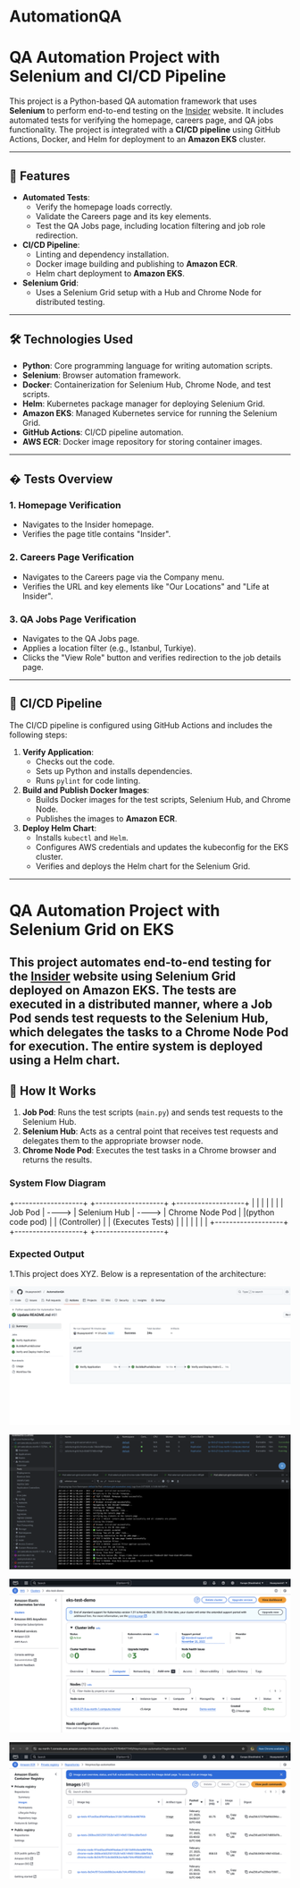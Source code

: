 # AutomationQA

# QA Automation Project with Selenium and CI/CD Pipeline

This project is a Python-based QA automation framework that uses **Selenium** to perform end-to-end testing on the [Insider](https://useinsider.com/) website. It includes automated tests for verifying the homepage, careers page, and QA jobs functionality. The project is integrated with a **CI/CD pipeline** using GitHub Actions, Docker, and Helm for deployment to an **Amazon EKS** cluster.

---
## 🚀 Features
- **Automated Tests**:
  - Verify the homepage loads correctly.
  - Validate the Careers page and its key elements.
  - Test the QA Jobs page, including location filtering and job role redirection.
- **CI/CD Pipeline**:
  - Linting and dependency installation.
  - Docker image building and publishing to **Amazon ECR**.
  - Helm chart deployment to **Amazon EKS**.
- **Selenium Grid**:
  - Uses a Selenium Grid setup with a Hub and Chrome Node for distributed testing.
---
## 🛠️ Technologies Used
- **Python**: Core programming language for writing automation scripts.
- **Selenium**: Browser automation framework.
- **Docker**: Containerization for Selenium Hub, Chrome Node, and test scripts.
- **Helm**: Kubernetes package manager for deploying Selenium Grid.
- **Amazon EKS**: Managed Kubernetes service for running the Selenium Grid.
- **GitHub Actions**: CI/CD pipeline automation.
- **AWS ECR**: Docker image repository for storing container images.
---
## � Tests Overview
### 1. **Homepage Verification**
   - Navigates to the Insider homepage.
   - Verifies the page title contains "Insider".
### 2. **Careers Page Verification**
   - Navigates to the Careers page via the Company menu.
   - Verifies the URL and key elements like "Our Locations" and "Life at Insider".
### 3. **QA Jobs Page Verification**
   - Navigates to the QA Jobs page.
   - Applies a location filter (e.g., Istanbul, Turkiye).
   - Clicks the "View Role" button and verifies redirection to the job details page.
---

## 🚀 CI/CD Pipeline
The CI/CD pipeline is configured using GitHub Actions and includes the following steps:
1. **Verify Application**:
   - Checks out the code.
   - Sets up Python and installs dependencies.
   - Runs `pylint` for code linting.
2. **Build and Publish Docker Images**:
   - Builds Docker images for the test scripts, Selenium Hub, and Chrome Node.
   - Publishes the images to **Amazon ECR**.
3. **Deploy Helm Chart**:
   - Installs `kubectl` and `Helm`.
   - Configures AWS credentials and updates the kubeconfig for the EKS cluster.
   - Verifies and deploys the Helm chart for the Selenium Grid.
---
# QA Automation Project with Selenium Grid on EKS

This project automates end-to-end testing for the [Insider](https://useinsider.com/) website using **Selenium Grid** deployed on **Amazon EKS**. The tests are executed in a distributed manner, where a **Job Pod** sends test requests to the **Selenium Hub**, which delegates the tasks to a **Chrome Node Pod** for execution. The entire system is deployed using a **Helm chart**.
---
## 🚀 How It Works

1. **Job Pod**: Runs the test scripts (`main.py`) and sends test requests to the Selenium Hub.
2. **Selenium Hub**: Acts as a central point that receives test requests and delegates them to the appropriate browser node.
3. **Chrome Node Pod**: Executes the test tasks in a Chrome browser and returns the results.

### System Flow Diagram


+-------------------+       +-------------------+       +-------------------+
|                   |       |                   |       |                   |
|    Job Pod        | ----> |  Selenium Hub     | ----> |  Chrome Node Pod  |
|(python code pod)  |       |  (Controller)     |       |  (Executes Tests) |
|                   |       |                   |       |                   |
+-------------------+       +-------------------+       +-------------------+


### Expected Output

1.This project does XYZ. Below is a representation of the architecture:

![CiCd Pipline](images/pipline.png)

![QA team Test output](images/test-output.png)

![AWS EKS](images/awsEKS.png)

![Container Registry](images/awsECS.png)




